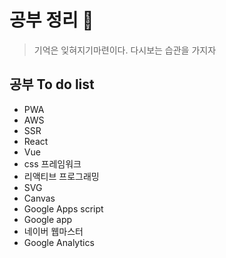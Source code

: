 # 공부 정리 :memo: 

> 기억은 잊혀지기마련이다. 다시보는 습관을 가지자



## 공부 To do list

- PWA
- AWS
- SSR
- React
- Vue
- css 프레임워크
- 리액티브 프로그래밍
- SVG
- Canvas
- Google Apps script
- Google app
- 네이버 웹마스터
- Google Analytics 

